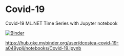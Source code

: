 # Covid-19
Covid-19 ML.NET Time Series with Jupyter notebook

[![Binder](https://mybinder.org/badge_logo.svg)](https://mybinder.org/v2/gh/dcostea/Covid-19/master?filepath=https%3A%2F%2Fgithub.com%2Fdcostea%2FCovid-19%2Fblob%2Fmaster%2FCovid-19.ipynb)

https://hub.gke.mybinder.org/user/dcostea-covid-19-a049yplj/notebooks/Covid-19.ipynb
